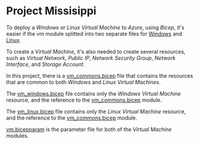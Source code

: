 # Project Missisippi

To deploy a _Windows_ or _Linux_ _Virtual Machine_ to _Azure_, using _Bicep_, it's easier if the vm module splitted into two separate files for [Windows](./vm_windows.bicep) and [Linux](./vm_linux.bicep).

To create a _Virtual Machine_, it's also needed to create several resources, such as _Virtual Network_, _Public IP_, _Network Security Group_, _Network Interface_, and _Storage Account_.

In this project, there is a [vm_commons.bicep](./vm_commons.bicep) file that contains the resources that are common to both _Windows_ and _Linux_ _Virtual Machines_.

The [vm_windows.bicep](./vm_windows.bicep) file contains only the _Windows_ _Virtual Machine_ resource, and the reference to the [vm_commons.bicep](./vm_commons.bicep) module.

The [vm_linux.bicep](./vm_linux.bicep) file contains only the _Linux_ _Virtual Machine_ resource, and the reference to the [vm_commons.bicep](./vm_commons.bicep) module.

[vm.bicepparam](./vm.bicepparam) is the parameter file for both of the _Virtual Machine_ modules.
